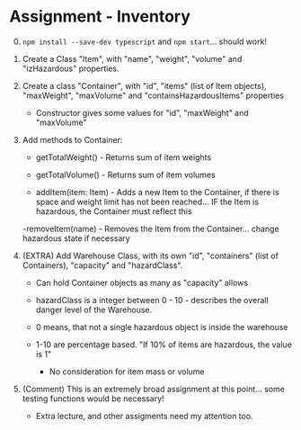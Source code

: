 # Assignment - Inventory

0. ```npm install --save-dev typescript``` and ```npm start```... should work!

1. Create a Class "Item", with "name", "weight", "volume" and "izHazardous" properties.

2. Create a class "Container", with "id", "items" (list of Item objects), "maxWeight", "maxVolume" and "containsHazardousItems" properties

    - Constructor gives some values for "id", "maxWeight" and "maxVolume"

3. Add methods to Container:

    - getTotalWeight() - Returns sum of item weights

    - getTotalVolume() - Returns sum of item volumes

    - addItem(item: Item) - Adds a new Item to the Container, if there is space and weight limit has not been reached... IF the Item is hazardous, the Container must reflect this

    -removeItem(name) - Removes the Item from the Container... change hazardous state if necessary

4. (EXTRA) Add Warehouse Class, with its own "id", "containers" (list of Containers), "capacity" and "hazardClass".

    - Can hold Container objects as many as "capacity" allows

    - hazardClass is a integer between 0 - 10 - describes the overall danger level of the Warehouse.

    - 0 means, that not a single hazardous object is inside the warehouse

    - 1-10 are percentage based. "If 10% of items are hazardous, the value is 1"

        - No consideration for item mass or volume

6. (Comment) This is an extremely broad assignment at this point... some testing functions would be necessary!

    - Extra lecture, and other assigments need my attention too.